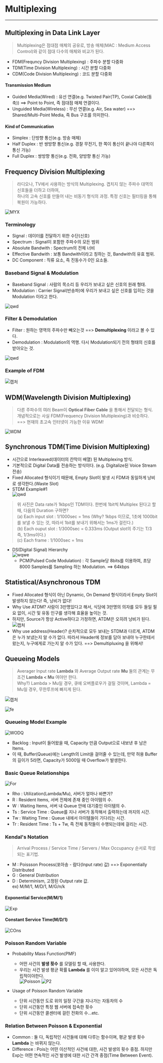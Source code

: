 # Multiplexing
---
## Multiplexing in Data Link Layer
>Multiplexing은 점대점 매체의 공유로, 방송 매체(MAC : Medium Access Control)와 같이 점대 다수의 매체와 비교가 된다.
- FDM(Frequncy Division Multiplexing) : 주파수 분할 다중화
- TDM(Time Division Multiplexing) : 시간 분할 다중화
- CDM(Code Division Multiplexing) : 코드 분할 다중화

#### Transmission Medium
- Guided Media(Wired) : 유선 연결(e.g. Twisted Pair(TP), Coxial Cable(동축)) ==> Point to Point, 즉 점대점 매체 연결이다.
- Unguided Media(Wireless) : 무선 연결(e.g. Air, Sea water) ==> Shared/Multi-Point Media, 즉 Bus 구조를 의미한다.  

#### Kind of Communication
- Simplex : 단방향 통신(e.g. 방송 매체)
- Half Duplex : 반 쌍방향 통신(e.g. 경찰 무전기, 한 쪽이 통신이 끝나야 다른쪽이 통신 가능)
- Full Duplex : 쌍방향 통신(e.g. 전화, 양방향 통신 가능)

## Frequency Division Multiplexing
>라디오나, TV에서 사용하는 방식의 Multiplexing.
>겹치지 않는 주파수 대역의 신호들을 더하고 더하여,  
>하나의 고속 신호를 만들어 내는 비동기 형식의 과정. 특정 신호는 필터링을 통해 복원이 가능하다.  

![MYX](https://user-images.githubusercontent.com/71700079/110632973-90b4d580-81eb-11eb-8731-dd965e4b5ecb.PNG)  

### Terminology
- Signal : 데이터를 전달하기 위한 수단(신호)
- Spectrum : Signal이 포함한 주파수의 모든 범위
- Absolute Bandwith : Spectrum의 전체 너비
- Effective Bandwith : 보통 Bandwith이라고 칭하는 것, Bandwith의 유효 범위.
- DC Component : 직류 요소, 즉 진동수가 0인 요소들.

### Baseband Signal & Modulation
- Baseband Signal : 사람의 목소리 등 우리가 보내고 싶은 신호의 원래 형태.
- Modulation : Carrier Signal(반송파)에 우리가 보내고 싶은 신호를 입히는 것을 Modulation 이라고 한다.  

![qwd](https://user-images.githubusercontent.com/71700079/111157785-a145c100-85da-11eb-8b97-9fd8410549a8.PNG)  

### Filter & Demodulation
- Filter : 원하는 영역의 주파수만 빼오는것 ==> __Demultiplexing__ 이라고 볼 수 있다.  
- Demodulation : Modulation의 역행. 다시 Modulation되기 전의 형태의 신호를 받아오는 것.  

![qwd](https://user-images.githubusercontent.com/71700079/111158744-c1c24b00-85db-11eb-984b-e00e28c8597f.PNG)  

### Example of FDM  

![캡처](https://user-images.githubusercontent.com/71700079/111158522-75770b00-85db-11eb-8399-a52a63f02081.PNG)

## WDM(Wavelength Division Multiplexing)
>다른 주파수의 여러 Beam이 __Optical Fiber Cable__ 을 통해서 전달되는 형식.  
>개념적으로는 사실 FDM(Frequency Division Multiplexing)과 비슷하다. ==> 현재의 초고속 인터넷이 가능한 이유 WDM!  

![WDM](https://user-images.githubusercontent.com/71700079/111471214-02e96500-876c-11eb-9f8a-b016ad4513b4.PNG)

## Synchronous TDM(Time Division Multiplexing)
- 시간으로 Interleaved(데이터의 칸막이 배열) 된 Multiplexing 방식.
- 기본적으로 Digital Data를 전송하는 방식이다. (e.g. Digitalize된 Voice Stream 전송)
- Fixed Allocated 형식이기 때문에, Empty Slot이 발생 시 FDM과 동일하게 낭비로 생각한다.(Waste Slot)
- STDM Example#1  
![qwd](https://user-images.githubusercontent.com/71700079/111471177-f49b4900-876b-11eb-9def-4455cf50dbd2.PNG)  
>위 사진은 Data rate가 1kbps인 TDM이다. 한번에 1bit씩 Multiplex 된다고 할 때, 다음의 Duration 구하면?  
(a) Each input slot : 1/1000sec = 1ms (Why? 1kbps 이므로, 1초에 1000bit를 보낼 수 있는 것, 따라서 1bit를 보내기 위해서는 1ms가 걸린다.)  
(b) Each ouput slot : 1/3000sec = 0.333ms (Output slot의 주기는 T/3 즉, 1/3ms이다.)  
(c) Each frame : 1/1000sec = 1ms  

- DS(Digital Signal) Hierarchy  
![wqwe](https://user-images.githubusercontent.com/71700079/111472925-cfa7d580-876d-11eb-90e1-4c182df82419.PNG)   
  - PCM(Pulsed Code Modulation) : 각 Sample당 8bits를 이용하여, 초당 8000 Samples를 Sampling 하는 Modulation. ==> 64kbps  

## Statistical/Asynchronous TDM
- Fixed Allocated 형식이 아닌 Dynamic, On Demand 형식이라서 Empty Slot이 발생하지 않는다! 즉, 낭비가 없다!
- Why Use ATDM? 사람이 3만명있다고 해서, 식당에 3만명의 의자를 모두 들일 필요 없이, 시간 및 유동 인구를 생각해 효율을 높이는 것.
- 하지만, Source가 항상 Active하다고 가정하면, ATDM은 오히려 낭비가 된다.  
![캡처](https://user-images.githubusercontent.com/71700079/111474110-0b8f6a80-876f-11eb-8766-684349c347df.PNG)  
- Why use address(Header)? 순차적으로 모두 보내는 STDM과 다르게, ATDM은 누가 보냈는지 알 수가 없다. 따라서 Header에 정보를 담아 보내야 누구한테서 왔는지, 누구에게로 가는지 알 수가 있다. ==> Demultipluxing 을 위해서!

## Queueing Models  
> Averager Input rate __Lambda__ 와 Average Output rate __Mu__ 둘의 관계는 무조건 __Lambda < Mu__ 여야만 한다.  
> Why?) Lambda > Mu일 경우, 큐에 오버플로우가 걸릴 것이며, Lambda = Mu일 경우, 무한루프에 빠지게 된다.  

![캡처](https://user-images.githubusercontent.com/71700079/111949768-a51a9b80-8b24-11eb-8e22-13943709a18a.PNG)  

![fe](https://user-images.githubusercontent.com/71700079/111949915-e0b56580-8b24-11eb-96ea-77d716ad6a23.PNG)  

### Queueing Model Example
![WODQ](https://user-images.githubusercontent.com/71700079/111949948-edd25480-8b24-11eb-8bc5-49d0cd8a23fb.PNG)  

- Backlog : Input이 들어왔을 때, Capacity 만큼 Output으로 내보낸 후 남은 Items.
- 이 때, Buffer(Queue)에는 Length의 Limit을 걸어줄 수 있는데, 만약 허용 Buffer의 길이가 5라면, Capacity가 5000일 때 Overflow가 발생한다.  

### Basic Queue Relationships
![For](https://user-images.githubusercontent.com/71700079/111950204-50c3eb80-8b25-11eb-8f74-5f5561f855a4.PNG)  
- Rho : Utilization(Lambda/Mu), 서버가 얼마나 바쁜가?
- R : Resident Items, 서버 전체에 존재 중인 아이템의 수.
- W : Waiting Items, 서버 내 Queue 안에 대기중인 아이템의 수.
- Ts : Service Time : Queue를 지나 서버가 동작해서 출력하는데 까지의 시간.
- Tw : Waiting Time : Queue 내에서 아이템들이 기다리는 시간.
- Tr : Resident Time : Ts + Tw, 즉 전체 동작들이 수행되는데에 걸리는 시간.

### Kendal's Notation
>Arrival Process / Service Time / Servers / Max Occupancy 순서로 작성되는 표기법.  
- M : Poissson Process(포아송 - 람다(Input rate) 값) ==> Exponentially Distributed
- G : General Distribution
- D : Determinism, 고정된 Output rate 값.  
ex) M/M/1, M/D/1, M/G/n/k

#### Exponential Service(M/M/1)
![Exp](https://user-images.githubusercontent.com/71700079/111950216-53bedc00-8b25-11eb-8dd3-dcdff176f8d0.PNG)

#### Constant Service Time(M/D/1)
![COns](https://user-images.githubusercontent.com/71700079/111950224-56213600-8b25-11eb-979a-015276de2f70.PNG)

### Poisson Random Variable
- Probability Mass Function(PMF)
  - 어떤 사건의 __발생 횟수__ 를 모델링 할 때, 사용한다.
  - 우리는 사건 발생 평균 확률 __Lambda__ 를 이미 알고 있어야하며, 모든 사건은 독립적이야한다.  
![Poisson](https://user-images.githubusercontent.com/71700079/112315317-5e2bd200-8ced-11eb-96a3-b4b923f1c49f.PNG)
![P2](https://user-images.githubusercontent.com/71700079/112315338-63891c80-8ced-11eb-9921-d53644db7793.PNG)  

- Usage of Poisson Random Variable
  - 단위 시간동안 도로 위의 일정 구간을 지나가는 자동차의 수
  - 단위 시간동안 특정 웹 서버에 접속한 횟수
  - 단위 시간동안 콜센터에 걸린 전화의 수...etc.

### Relation Between Poisson & Exponential
- Common : 둘 다, 독립적인 사건들에 대해 다루는 함수이며, 평균 발생 횟수 __Lambda__ 는 바뀌지 않는다.
- Difference : Pois는 어떤 이산적인 사건에 대한, 사건 발생의 횟수 중점. 하지만 Exp는 어떤 연속적인 사건 발생에 대한 시간 간격 중점(Time Between Event).
